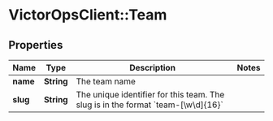 # VictorOpsClient::Team

## Properties

| Name     | Type       | Description                                                                                  | Notes |
| -------- | ---------- | -------------------------------------------------------------------------------------------- | ----- |
| **name** | **String** | The team name                                                                                |
| **slug** | **String** | The unique identifier for this team. The slug is in the format &#x60;team-[\\w\\d]{16}&#x60; |
